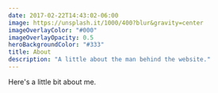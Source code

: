 ```yaml
---
date: 2017-02-22T14:43:02-06:00
image: https://unsplash.it/1000/400?blur&gravity=center
imageOverlayColor: "#000"
imageOverlayOpacity: 0.5
heroBackgroundColor: "#333"
title: About
description: "A little about the man behind the website."
---
```


Here's a little bit about me.

